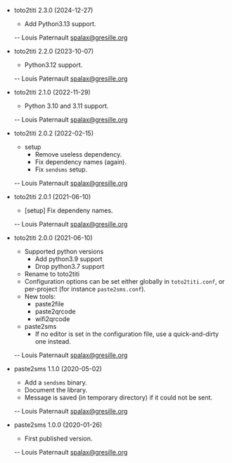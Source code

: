 * toto2titi 2.3.0 (2024-12-27)

    * Add Python3.13 support.

    -- Louis Paternault <spalax@gresille.org>

* toto2titi 2.2.0 (2023-10-07)

    * Python3.12 support.

    -- Louis Paternault <spalax@gresille.org>

* toto2titi 2.1.0 (2022-11-29)

    * Python 3.10 and 3.11 support.

    -- Louis Paternault <spalax@gresille.org>

* toto2titi 2.0.2 (2022-02-15)

    * setup
      * Remove useless dependency.
      * Fix dependency names (again).
      * Fix `sendsms` setup.

    -- Louis Paternault <spalax@gresille.org>

* toto2titi 2.0.1 (2021-06-10)

    * [setup] Fix dependeny names.

    -- Louis Paternault <spalax@gresille.org>

* toto2titi 2.0.0 (2021-06-10)

    * Supported python versions
        * Add python3.9 support
        * Drop python3.7 support
    * Rename to toto2titi
    * Configuration options can be set either globally in `toto2titi.conf`, or per-project (for instance `paste2sms.conf`).
    * New tools:
        * paste2file
        * paste2qrcode
        * wifi2qrcode
    * paste2sms
        * If no editor is set in the configuration file, use a quick-and-dirty one instead.

    -- Louis Paternault <spalax@gresille.org>

* paste2sms 1.1.0 (2020-05-02)

    * Add a `sendsms` binary.
    * Document the library.
    * Message is saved (in temporary directory) if it could not be sent.

    -- Louis Paternault <spalax@gresille.org>

* paste2sms 1.0.0 (2020-01-26)

    * First published version.

    -- Louis Paternault <spalax@gresille.org>
